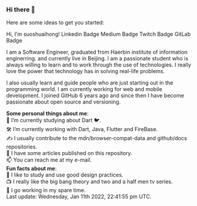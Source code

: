 ### Hi there 👋

Here are some ideas to get you started:

Hi, I'm suoshuaihong! 
Linkedin Badge Medium Badge Twitch Badge GitLab Badge

I am a Software Engineer, graduated from Haerbin institute of information enginerring. and currently live in Beijing. I am a passionate student who is always willing to learn and to work through the use of technologies. I really love the power that technology has in solving real-life problems.

I also usually learn and guide people who are just starting out in the programming world. I am currently working for web and mobile development. I joined GitHub 6 years ago and since then I have become passionate about open source and versioning.

**Some personal things about me**:  
  🌱 I’m currently studying about Dart 🐦.  
  🛠 I’m currently working with Dart, Java, Flutter and FireBase.  
  ✍️  I usually contribute to the mdn/browser-compat-data and github/docs repositories.  
  📝 I have some articles published on this repository.  
  📫 You can reach me at my e-mail.  
**Fun facts about me**:  
  🎨 I like to study and use good design practices.  
  📺 I really like the big bang theory and two and a half men tv series.  
  🥁 I go working in my spare time.  
  Last update: Wednesday, Jan 11th 2022, 22:41:55 pm UTC.  
